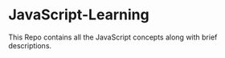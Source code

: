 # JavaScript-Learning
This Repo contains all the JavaScript concepts along with brief descriptions.
